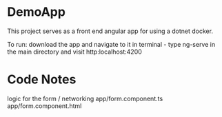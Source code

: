 # DemoApp

This project serves as a front end angular app for using a dotnet docker. 

To run: download the app and navigate to it in terminal - type ng-serve in the main directory and visit http:localhost:4200

# Code Notes

logic for the form / networking
app/form.component.ts
app/form.component.html
